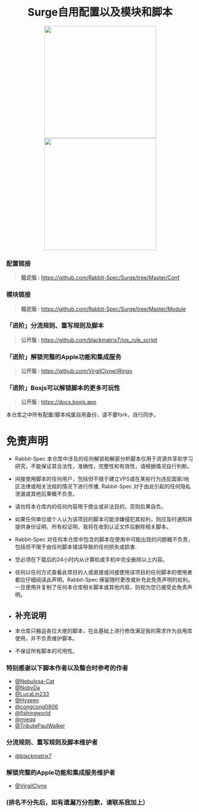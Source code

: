 <h1 align="center">Surge自用配置以及模块和脚本</h1>

<p align="center">
<img src="https://raw.githubusercontent.com/Rabbit-Spec/Surge/Master/Conf/img/1.PNG" width="300"></img>
<img src="https://raw.githubusercontent.com/Rabbit-Spec/Surge/Master/Conf/img/5.PNG" width="300"></img>
</p>

### 配置链接
> **稳定版 :** https://github.com/Rabbit-Spec/Surge/tree/Master/Conf<br>

### 模块链接
> **稳定版 :** https://github.com/Rabbit-Spec/Surge/tree/Master/Module<br>

### 「进阶」分流规则、重写规则及脚本
> **公开版 :** https://github.com/blackmatrix7/ios_rule_script<br>

### 「进阶」解锁完整的Apple功能和集成服务
> **公开版 :** https://github.com/VirgilClyne/iRingo<br>

### 「进阶」Boxjs可以解锁脚本的更多可玩性
> **公开版 :** https://docs.boxjs.app<br>

本仓库之中所有配置/脚本纯属自用备份，请不要fork，自行同步。

# 免责声明
- Rabbit-Spec 本仓库中涉及的任何解锁和解密分析脚本仅用于资源共享和学习研究，不能保证其合法性，准确性，完整性和有效性，请根据情况自行判断。

- 间接使用脚本的任何用户，包括但不限于建立VPS或在某些行为违反国家/地区法律或相关法规的情况下进行传播, Rabbit-Spec 对于由此引起的任何隐私泄漏或其他后果概不负责。

- 请勿将本仓库内的任何内容用于商业或非法目的，否则后果自负。

- 如果任何单位或个人认为该项目的脚本可能涉嫌侵犯其权利，则应及时通知并提供身份证明，所有权证明，我将在收到认证文件后删除相关脚本。

- Rabbit-Spec 对任何本仓库中包含的脚本在使用中可能出现的问题概不负责，包括但不限于由任何脚本错误导致的任何损失或损害.

- 您必须在下载后的24小时内从计算机或手机中完全删除以上内容。

- 任何以任何方式查看此项目的人或直接或间接使用该项目的任何脚本的使用者都应仔细阅读此声明。Rabbit-Spec 保留随时更改或补充此免责声明的权利。一旦使用并复制了任何本仓库相关脚本或其他内容，则视为您已接受此免责声明。

- ## 补充说明
- 本仓库只搬运各位大佬的脚本，在此基础上进行修改满足我的需求作为自用库使用，并不负责维护脚本。
- 不保证所有脚本的可用性。

### 特别感谢以下脚本作者以及整合时参考的作者 
- [@Nebulosa-Cat](https://github.com/Nebulosa-Cat)
- [@NobyDa](https://github.com/NobyDa)
- [@LucaLin233](https://github.com/LucaLin233)
- [@Hyseen](https://github.com/Hyseen)
- [@congcong0806](https://github.com/congcong0806)
- [@fishingworld](https://github.com/fishingworld)
- [@mieqq](https://github.com/mieqq)
- [@TributePaulWalker](https://github.com/TributePaulWalker)
### 分流规则、重写规则及脚本维护者
- [@blackmatrix7](https://github.com/blackmatrix7)
### 解锁完整的Apple功能和集成服务维护者
- [@VirgilClyne](https://github.com/VirgilClyne)

### (排名不分先后，如有遗漏万分抱歉，请联系我加上）
